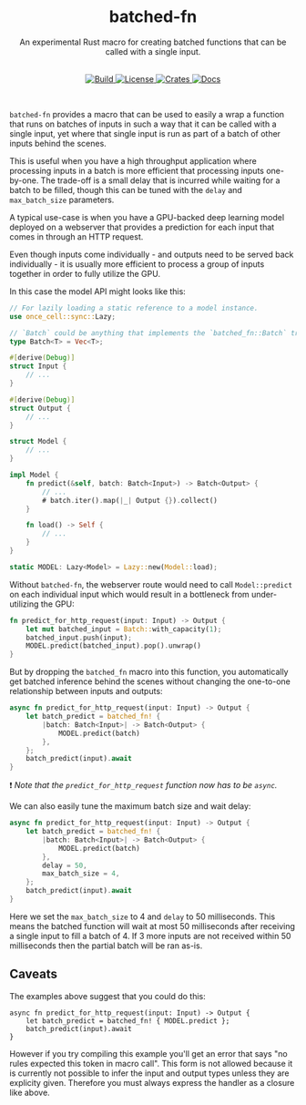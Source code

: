 <div align="center">
    <h1>batched-fn</h1>
    An experimental Rust macro for creating batched functions that can be called with a single input.
</div>
<br/>
<p align="center">
    <a href="https://github.com/epwalsh/batched-fn/actions">
        <img alt="Build" src="https://github.com/epwalsh/batched-fn/workflows/CI/badge.svg?event=push&branch=master">
    </a>
    <a href="https://github.com/epwalsh/batched-fn/blob/master/LICENSE">
        <img alt="License" src="https://img.shields.io/github/license/epwalsh/batched-fn.svg?color=blue&cachedrop">
    </a>
    <a href="https://crates.io/crates/batched-fn">
        <img alt="Crates" src="https://img.shields.io/crates/v/batched-fn.svg?color=blue">
    </a>
    <a href="https://docs.rs/batched-fn/">
        <img alt="Docs" src="https://img.shields.io/badge/docs.rs-API%20docs-blue">
    </a>
</p>
<br/>

`batched-fn` provides a macro that can be used to easily a wrap a function that runs on
batches of inputs in such a way that it can be called with
a single input, yet where that single input is run as part of a batch of other inputs behind
the scenes.

This is useful when you have a high throughput application where processing inputs in a batch
is more efficient that processing inputs one-by-one. The trade-off  is a small delay that is incurred
while waiting for a batch to be filled, though this can be tuned with the
`delay` and `max_batch_size` parameters.

A typical use-case is when you have a GPU-backed deep learning model deployed on a webserver that provides
a prediction for each input that comes in through an HTTP request.

Even though inputs come individually - and outputs need to be served back individually - it
is usually more efficient to process a group of inputs together in order to fully utilize the GPU.

In this case the model API might looks like this:

```rust
// For lazily loading a static reference to a model instance.
use once_cell::sync::Lazy;

// `Batch` could be anything that implements the `batched_fn::Batch` trait.
type Batch<T> = Vec<T>;

#[derive(Debug)]
struct Input {
    // ...
}

#[derive(Debug)]
struct Output {
    // ...
}

struct Model {
    // ...
}

impl Model {
    fn predict(&self, batch: Batch<Input>) -> Batch<Output> {
        // ...
        # batch.iter().map(|_| Output {}).collect()
    }

    fn load() -> Self {
        // ...
    }
}

static MODEL: Lazy<Model> = Lazy::new(Model::load);
```

Without `batched-fn`, the webserver route would need to call `Model::predict` on each
individual input which would result in a bottleneck from under-utilizing the GPU:

```rust
fn predict_for_http_request(input: Input) -> Output {
    let mut batched_input = Batch::with_capacity(1);
    batched_input.push(input);
    MODEL.predict(batched_input).pop().unwrap()
}
```

But by dropping the `batched_fn` macro into this function, you automatically get batched
inference behind the scenes without changing the one-to-one relationship between inputs and
outputs:

```rust
async fn predict_for_http_request(input: Input) -> Output {
    let batch_predict = batched_fn! {
        |batch: Batch<Input>| -> Batch<Output> {
            MODEL.predict(batch)
        },
    };
    batch_predict(input).await
}
```

❗️ *Note that the `predict_for_http_request` function now has to be `async`.*

We can also easily tune the maximum batch size and wait delay:

```rust
async fn predict_for_http_request(input: Input) -> Output {
    let batch_predict = batched_fn! {
        |batch: Batch<Input>| -> Batch<Output> {
            MODEL.predict(batch)
        },
        delay = 50,
        max_batch_size = 4,
    };
    batch_predict(input).await
}
```

Here we set the `max_batch_size` to 4 and `delay`
to 50 milliseconds. This means the batched function will wait at most 50 milliseconds after receiving a single
input to fill a batch of 4. If 3 more inputs are not received within 50 milliseconds
then the partial batch will be ran as-is.

## Caveats

The examples above suggest that you could do this:

```rust,compile_fail
async fn predict_for_http_request(input: Input) -> Output {
    let batch_predict = batched_fn! { MODEL.predict };
    batch_predict(input).await
}
```

However if you try compiling this example you'll get an error that says "no rules expected this
token in macro call". This form is not allowed because it is currently not possible to infer
the input and output types unless they are explicity given. Therefore you must always express
the handler as a closure like above.

